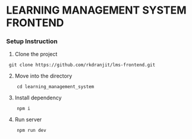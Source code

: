 # LEARNING MANAGEMENT SYSTEM FRONTEND

### Setup Instruction

1. Clone the project

```
 git clone https://github.com/rkdranjit/lms-frontend.git
```
2. Move into the directory
```
    cd learning_management_system
```
3. Install dependency
```
    npm i
```
4. Run server
```
    npm run dev
```